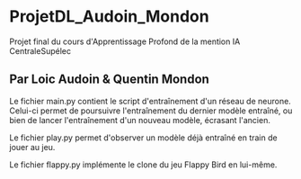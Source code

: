 # ProjetDL_Audoin_Mondon
Projet final du cours d'Apprentissage Profond de la mention IA CentraleSupélec

## Par Loic Audoin & Quentin Mondon

Le fichier main.py contient le script d'entraînement d'un réseau de neurone. Celui-ci permet de poursuivre l'entraînement du dernier modèle entraîné, ou bien
de lancer l'entraînement d'un nouveau modèle, écrasant l'ancien.

Le fichier play.py permet d'observer un modèle déjà entraîné en train de jouer au jeu.

Le fichier flappy.py implémente le clone du jeu Flappy Bird en lui-même.
